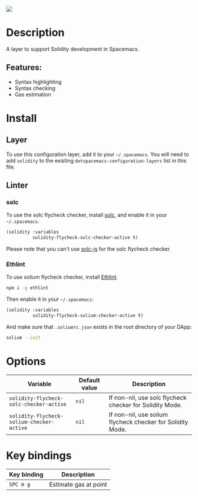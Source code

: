 ![](img/solidity.png)

Description
===========

A layer to support Solidity development in Spacemacs.

Features:
---------

-   Syntax highlighting
-   Syntax checking
-   Gas estimation

Install
=======

Layer
-----

To use this configuration layer, add it to your `~/.spacemacs`. You will
need to add `solidity` to the existing
`dotspacemacs-configuration-layers` list in this file.

Linter
------

### solc

To use the solc flycheck checker, install
[solc](https://solidity.readthedocs.io), and enable it in your
`~/.spacemacs`.

``` commonlisp
(solidity :variables
          solidity-flycheck-solc-checker-active t)
```

Please note that you can't use
[solc-js](https://github.com/ethereum/solc-js) for the solc flycheck
checker.

### Ethlint

To use solium flycheck checker, install
[Ethlint](https://github.com/duaraghav8/Ethlint).

``` bash
npm i -g ethlint
```

Then enable it in your `~/.spacemacs`:

``` commonlisp
(solidity :variables
          solidity-flycheck-solium-checker-active t)
```

And make sure that `.soliumrc.json` exists in the root directory of your
DApp:

``` bash
solium --init
```

Options
=======

| Variable                                  | Default value | Description                                                |
|-------------------------------------------|---------------|------------------------------------------------------------|
| `solidity-flycheck-solc-checker-active`   | `nil`         | If non-nil, use solc flycheck checker for Solidity Mode.   |
| `solidity-flycheck-solium-checker-active` | `nil`         | If non-nil, use solium flycheck checker for Solidity Mode. |

Key bindings
============

| Key binding | Description           |
|-------------|-----------------------|
| `SPC m g`   | Estimate gas at point |
